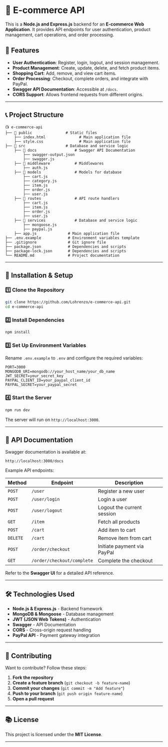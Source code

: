 # 🛒 E-commerce API

This is a **Node.js and Express.js** backend for an **E-commerce Web Application**. It provides API endpoints for user authentication, product management, cart operations, and order processing.

## 🚀 Features

- **User Authentication**: Register, login, logout, and session management.
- **Product Management**: Create, update, delete, and fetch product items.
- **Shopping Cart**: Add, remove, and view cart items.
- **Order Processing**: Checkout, complete orders, and integrate with PayPal.
- **Swagger API Documentation**: Accessible at `/docs`.
- **CORS Support**: Allows frontend requests from different origins.

---

## 📞 Project Structure

```
📺 e-commerce-api
├── 📁 public               # Static files
    ├── index.html               # Main application file
    ├── style.css                # Main application file
├── 📁 src                  # Database and service logic
    ├── 📁 docs                 # Swagger API Documentation
        ├── swagger-output.json
        ├── swagger.js
    ├── 📁 middleware           # Middlewares
        ├── auth.js
    ├── 📁 models               # Models for database
        ├── cart.js
        ├── category.js
        ├── item.js
        ├── order.js
        ├── user.js
    ├── 📁 routes               # API route handlers
        ├── cart.js
        ├── item.js
        ├── order.js
        ├── user.js
    ├── 📁 services             # Database and service logic
        ├── mongoose.js
        ├── paypal.js
    ├── app.js              # Main application file
├── .env.example            # Environment variables template
├── .gitignore              # Git ignore file
├── package.json            # Dependencies and scripts
├── package-lock.json       # Dependencies and scripts
└── README.md               # Project documentation
```

---

## 🔧 Installation & Setup

### 1️⃣ **Clone the Repository**

```sh
git clone https://github.com/Lohrenzo/e-commerce-api.git
cd e-commerce-api
```

### 2️⃣ **Install Dependencies**

```sh
npm install
```

### 3️⃣ **Set Up Environment Variables**

Rename `.env.example` to `.env` and configure the required variables:

```
PORT=3000
MONGODB_URI=mongodb://your_host_name/your_db_name
JWT_SECRET=your_secret_key
PAYPAL_CLIENT_ID=your_paypal_client_id
PAYPAL_SECRET=your_paypal_secret
```

### 4️⃣ **Start the Server**

```sh
npm run dev
```

The server will run on `http://localhost:3000`.

---

## 💜 API Documentation

Swagger documentation is available at:

```
http://localhost:3000/docs
```

Example API endpoints:

| Method   | Endpoint                   | Description                 |
| -------- | -------------------------- | --------------------------- |
| `POST`   | `/user`                    | Register a new user         |
| `POST`   | `/user/login`              | Login a user                |
| `POST`   | `/user/logout`             | Logout the current session  |
| `GET`    | `/item`                    | Fetch all products          |
| `POST`   | `/cart`                    | Add item to cart            |
| `DELETE` | `/cart`                    | Remove item from cart       |
| `POST`   | `/order/checkout`          | Initiate payment via PayPal |
| `GET`    | `/order/checkout/complete` | Complete the checkout       |

Refer to the **Swagger UI** for a detailed API reference.

---

## 🛠️ Technologies Used

- **Node.js & Express.js** - Backend framework
- **MongoDB & Mongoose** - Database management
- **JWT (JSON Web Tokens)** - Authentication
- **Swagger** - API Documentation
- **CORS** - Cross-origin request handling
- **PayPal API** - Payment gateway integration

---

## 📝 Contributing

Want to contribute? Follow these steps:

1. **Fork the repository**
2. **Create a feature branch** (`git checkout -b feature-name`)
3. **Commit your changes** (`git commit -m "Add feature"`)
4. **Push to your branch** (`git push origin feature-name`)
5. **Open a pull request**

---

## 📚 License

This project is licensed under the **MIT License**.

---
